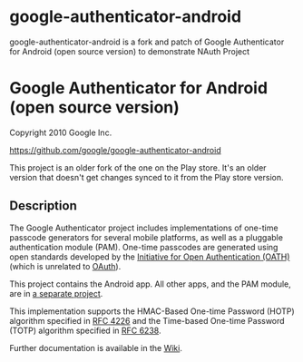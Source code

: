 # google-authenticator-android
google-authenticator-android is a fork and patch of Google Authenticator for Android (open source version) to demonstrate NAuth Project  

Google Authenticator for Android (open source version)
======================================================
Copyright 2010 Google Inc.

https://github.com/google/google-authenticator-android

This project is an older fork of the one on the Play store. It's an older
version that doesn't get changes synced to it from the Play store version.

Description
-----------
The Google Authenticator project includes implementations of one-time passcode
generators for several mobile platforms, as well as a pluggable authentication
module (PAM). One-time passcodes are generated using open standards developed by
the [Initiative for Open Authentication (OATH)](http://www.openauthentication.org/)
(which is unrelated to [OAuth](http://oauth.net/)).

This project contains the Android app. All other apps, and the PAM module, are in
[a separate project](https://github.com/google/google-authenticator).

This implementation supports the HMAC-Based One-time Password (HOTP) algorithm
specified in [RFC 4226](https://tools.ietf.org/html/rfc4226) and the Time-based
One-time Password (TOTP) algorithm specified in [RFC 6238](https://tools.ietf.org/html/rfc6238).

Further documentation is available in the [Wiki](https://github.com/google/google-authenticator/wiki).


